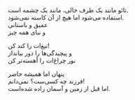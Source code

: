 تائو مانند یک ظرف خالی، مانند یک چشمه است.  
استفاده می‌شود اما هیچ از آن کاسته نمی‌شود.  
عمیق و باستانی  
و نیای همه چیز


تیغ‌ات را کند کن!  
و پیچیدگی‌ها را دور بیانداز  
نور چراغ‌ات را آهسته‌تر کن


پنهان اما همیشه حاضر  
فرزند چه کسی‌ست؟ نمی‌دانم!  
اما قبل از زمین و آسمان زاده شده‌است.

